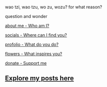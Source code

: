 wao tzi, wao tzu, wo zu, wozu? for what reason?


question and wonder

[about me - Who am I?](who.md)

[socials - Where can I find you?](socials.md)

[profolio - What do you do?](profolio.md)

[flowers - What inspires you?](flowers.md)

[donate - Support me](donate.md)


## [Explore my posts here](posts.md)
